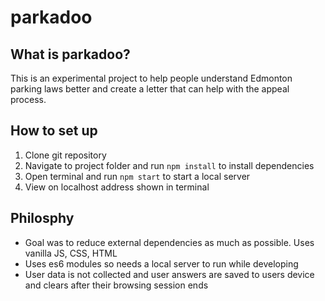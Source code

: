 # parkadoo

## What is parkadoo?
This is an experimental project to help people understand Edmonton parking laws better and create a letter that can help with the appeal process.

## How to set up

1. Clone git repository
2. Navigate to project folder and run ```npm install``` to install dependencies 
3. Open terminal and run ```npm start``` to start a local server 
3. View on localhost address shown in terminal

## Philosphy

- Goal was to reduce external dependencies as much as possible. Uses vanilla JS, CSS, HTML
- Uses es6 modules so needs a local server to run while developing
- User data is not collected and user answers are saved to users device and clears after their browsing session ends



